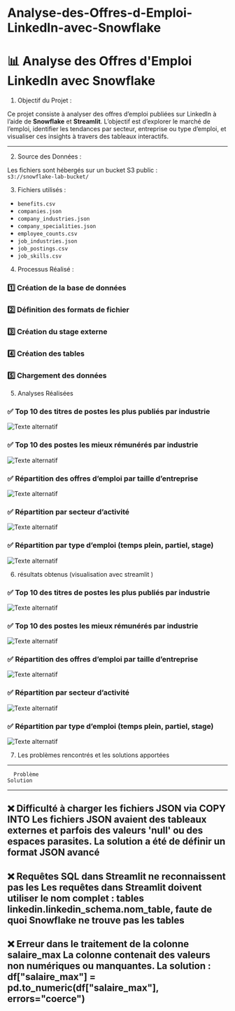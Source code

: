 # Analyse-des-Offres-d-Emploi-LinkedIn-avec-Snowflake
# 📊 Analyse des Offres d'Emploi LinkedIn avec Snowflake

1.  Objectif du Projet :

Ce projet consiste à analyser des offres d’emploi publiées sur LinkedIn à l’aide de **Snowflake** et **Streamlit**. L’objectif est d’explorer le marché de l’emploi, identifier les tendances par secteur, entreprise ou type d’emploi, et visualiser ces insights à travers des tableaux interactifs.

---

2. Source des Données :

Les fichiers sont hébergés sur un bucket S3 public :  
`s3://snowflake-lab-bucket/`


3. Fichiers utilisés :
- `benefits.csv`
- `companies.json`
- `company_industries.json`
- `company_specialities.json`
- `employee_counts.csv`
- `job_industries.json`
- `job_postings.csv`
- `job_skills.csv`



4. Processus Réalisé : 

### 1️⃣ Création de la base de données
### 2️⃣ Définition des formats de fichier
### 3️⃣ Création du stage externe
### 4️⃣ Création des tables
### 5️⃣ Chargement des données

5. Analyses Réalisées
   
  ### ✅ Top 10 des titres de postes les plus publiés par industrie
  ![Texte alternatif](résultats%20obtenus/analyse1.png)
  
 ### ✅ Top 10 des postes les mieux rémunérés par industrie
  ![Texte alternatif](résultats%20obtenus/Analyse2.png)

  ### ✅ Répartition des offres d’emploi par taille d’entreprise
   ![Texte alternatif](résultats%20obtenus/analyse3.png)
   
 ### ✅ Répartition par secteur d’activité
  ![Texte alternatif](résultats%20obtenus/analyse4.png)

  ### ✅ Répartition par type d’emploi (temps plein, partiel, stage)
  ![Texte alternatif](résultats%20obtenus/analyse5.png)

 6. résultats obtenus (visualisation avec streamlit )

### ✅ Top 10 des titres de postes les plus publiés par industrie
 ![Texte alternatif](résultats%20obtenus/visualisation1.png)
 
### ✅ Top 10 des postes les mieux rémunérés par industrie
![Texte alternatif](résultats%20obtenus/visualisation2.png)

### ✅ Répartition des offres d’emploi par taille d’entreprise
![Texte alternatif](résultats%20obtenus/visualisation3.png)

### ✅ Répartition par secteur d’activité
![Texte alternatif](résultats%20obtenus/visualisation4.png)

### ✅ Répartition par type d’emploi (temps plein, partiel, stage)
![Texte alternatif](résultats%20obtenus/visualisation5.png)

7. Les problèmes rencontrés et les solutions apportées
   
-----------------------------------------------------------------------------------------------------------------------------------------------------------
      Problème	                                                              Solution
 -----------------------------------------------------------------------------------------------------------------------------------------------------------
❌ Difficulté à charger les fichiers JSON via COPY INTO	     Les fichiers JSON avaient des tableaux externes et parfois des valeurs 'null' ou des espaces                                                                parasites. La solution a été de définir un format JSON avancé
------------------------------------------------------------------------------------------------------------------------------------------------------------
❌ Requêtes SQL dans Streamlit ne reconnaissent pas les       Les requêtes dans Streamlit doivent utiliser le nom complet : 
tables	                                                      linkedin.linkedin_schema.nom_table, faute de quoi Snowflake ne trouve pas les tables
------------------------------------------------------------------------------------------------------------------------------------------------------------
❌ Erreur dans le traitement de la colonne salaire_max	      La colonne contenait des valeurs non numériques ou manquantes. La solution :                                                                                df["salaire_max"] = pd.to_numeric(df["salaire_max"], errors="coerce")
------------------------------------------------------------------------------------------------------------------------------------------------------------


  
  

  


